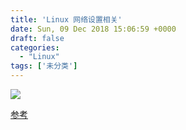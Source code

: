 ```yaml
---
title: 'Linux 网络设置相关'
date: Sun, 09 Dec 2018 15:06:59 +0000
draft: false
categories:
  - "Linux"
tags: ['未分类']
---
```


![](http://www.wuquantai.com/wp-content/uploads/2018/04/微信图片_20180413232129-1024x768.jpg)

[参考](http://xmodulo.com/disable-network-manager-linux.html)